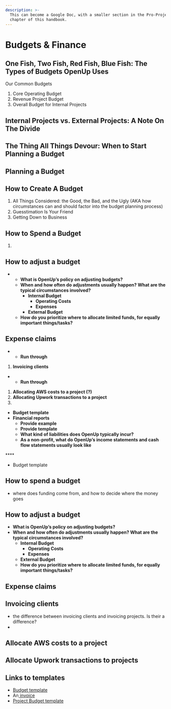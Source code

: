 ```yaml
---
description: >-
  This can become a Google Doc, with a smaller section in the Pro-Project
  chapter of this handbook.
---
```


# Budgets & Finance

## One Fish, Two Fish, Red Fish, Blue Fish: The Types of Budgets OpenUp Uses

Our Common Budgets

1. Core Operating Budget
2. Revenue Project Budget
3. Overall Budget for Internal Projects

## Internal Projects vs. External Projects: A Note On The Divide



## The Thing All Things Devour: When to Start Planning a Budget 

## Planning a Budget





## **How to Create A Budget**

1. All Things Considered: the Good, the Bad, and the Ugly \(AKA how circumstances can and should factor into the budget planning process\)
2. Guesstimation Is Your Friend
3. Getting Down to Business

## **How to Spend a Budget**

1. 
## **How to adjust a budget**

* * **What is OpenUp’s policy on adjusting budgets?**
  * **When and how often do adjustments usually happen? What are the typical circumstances involved?**
    * **Internal Budget**
      * **Operating Costs**
      * **Expenses**
    * **External Budget**
  * **How do you prioritize where to allocate limited funds, for equally important things/tasks?**

## **Expense claims**

* * **Run through**

1. **Invoicing clients**

* * **Run through**

1. **Allocating AWS costs to a project \(?\)**
2. **Allocating Upwork transactions to a project**
3. 
* **Budget template**
* **Financial reports**
  * **Provide example**
  * **Provide template**
  * **What kind of liabilities does OpenUp typically incur?**
  * **As a non-profit, what do OpenUp’s income statements and cash flow statements usually look like** 

\*\*\*\*

* Budget template

## How to spend a budget

* where does funding come from, and how to decide where the money goes 

## How to adjust a budget

* **What is OpenUp’s policy on adjusting budgets?**
* **When and how often do adjustments usually happen? What are the typical circumstances involved?**
  * **Internal Budget**
    * **Operating Costs**
    * **Expenses**
  * **External Budget**
  * **How do you prioritize where to allocate limited funds, for equally important things/tasks?**

## Expense claims

## Invoicing clients

* the difference between invoicing clients and invoicing projects. Is their a difference?
* 
## Allocate AWS costs to a project

## Allocate Upwork transactions to projects

## Links to templates

* [Budget template](https://docs.google.com/spreadsheets/d/1mnkaWTnviVv-5ZrqplAD2w75Ou3xbOk0MwPb6C3UBFs/edit#gid=0)
* An[ invoice](https://docs.google.com/document/d/1B_3Xogib_sK6B9f7cSLpEpIlDEbZTBHx00h2g73LLyE/edit?usp=sharing)
* [Project Budget template](https://docs.google.com/spreadsheets/d/1MKtXfwWbfPoDpFU2ahAfIHanJ800kILrLJMkT3O2Pxo/edit?usp=sharing)

